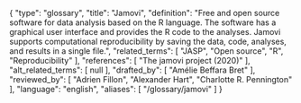 {
    "type": "glossary",
    "title": "Jamovi",
    "definition": "Free and open source software for data analysis based on the R language. The software has a graphical user interface and provides the R code to the analyses. Jamovi supports computational reproducibility by saving the data, code, analyses, and results in a single file.",
    "related_terms": [
        "JASP",
        "Open source",
        "R",
        "Reproducibility"
    ],
    "references": [
        "The jamovi project (2020)"
    ],
    "alt_related_terms": [
        null
    ],
    "drafted_by": [
        "Amélie Beffara Bret"
    ],
    "reviewed_by": [
        "Adrien Fillon",
        "Alexander Hart",
        "Charlotte R. Pennington"
    ],
    "language": "english",
    "aliases": [
        "/glossary/jamovi"
    ]
}